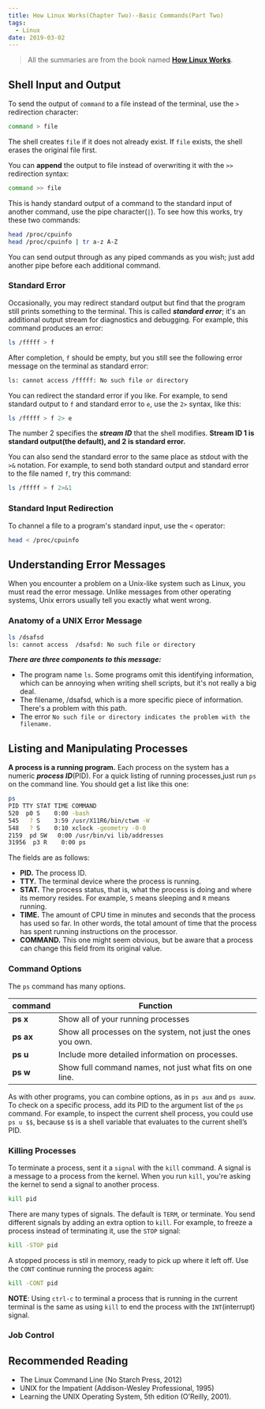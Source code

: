 ```yaml
---
title: How Linux Works(Chapter Two)--Basic Commands(Part Two)
tags:
  - Linux
date: 2019-03-02
---
```


> All the summaries are from the book named **[How Linux Works](https://www.amazon.com/How-Linux-Works-2nd-Superuser/dp/1593275676/ref=sr_1_1?keywords=how+linux+works&qid=1551169061&s=gateway&sr=8-1)**.

## Shell Input and Output

To send the output of `command` to a file instead of the terminal, use the `>` redirection character:

```sh
command > file
```

The shell creates `file` if it does not already exist. If `file` exists, the shell erases the original file first.

You can **append** the output to file instead of overwriting it with the `>>` redirection syntax:

```sh
command >> file
```

This is handy standard output of a command to the standard input of another command, use the pipe character(`|`). To see how this works, try these two commands:

```sh
head /proc/cpuinfo
head /proc/cpuinfo | tr a-z A-Z
```

You can send output through as any piped commands as you wish; just add another pipe before each additional command.

### Standard Error

Occasionally, you may redirect standard output but find that the program still prints something to the terminal. This is called ***standard error***; it's an additional output stream for diagnostics and debugging. For example, this command produces an error:

```sh
ls /fffff > f
```

After completion, `f` should be empty, but you still see the following error message on the terminal as standard error:

```sh
ls: cannot access /fffff: No such file or directory
```

You can redirect the standard error if you like. For example, to send standard output to `f` and standard error to `e`, use the `2>` syntax, like this:

```sh
ls /fffff > f 2> e
```

The number 2 specifies the ***stream ID*** that the shell modifies. **Stream ID 1 is standard output(the default), and 2 is standard error.**

You can also send the standard error to the same place as stdout with the `>&` notation. For example, to send both standard output and standard error to the file named `f`, try this command:

```sh
ls /fffff > f 2>&1
```

### Standard Input Redirection

To channel a file to a program's standard input, use the `<` operator:

```sh
head < /proc/cpuinfo
```

## Understanding Error Messages

When you encounter a problem on a Unix-like system such as Linux, you must read the error message. Unlike messages from other operating systems, Unix errors usually tell you exactly what went wrong.

### Anatomy of a UNIX Error Message

```sh
ls /dsafsd
ls: cannot access  /dsafsd: No such file or directory
```

***There are three components to this message:***

- The program name `ls`. Some programs omit this identifying information, which can be annoying when writing shell scripts, but it's not really a big deal.
- The filename, /dsafsd, which is a more specific piece of information. There's a problem with this path.
- The error `No such file or directory indicates the problem with the filename.`

## Listing and Manipulating Processes

**A process is a running program.** Each process on the system has a numeric ***process ID***(PID). For a quick listing of running processes,just run `ps` on the command line. You should get a list like this one:

```sh
ps
PID TTY STAT TIME COMMAND  
520  p0 S    0:00 -bash  
545   ? S    3:59 /usr/X11R6/bin/ctwm -W  
548   ? S    0:10 xclock -geometry -0-0 
2159  pd SW   0:00 /usr/bin/vi lib/addresses
31956  p3 R    0:00 ps
```

The fields are as follows:

- **PID.** The process ID.
- **TTY.** The terminal device where the process is running.
- **STAT.** The process status, that is, what the process is doing and where its memory resides. For example, `S` means sleeping and `R` means running.
- **TIME.** The amount of CPU time in minutes and seconds that the process has used so far. In other words, the total amount of time that the process has spent running instructions on the processor.
- **COMMAND.** This one might seem obvious, but be aware that a process can change this field from its original value.

### Command Options

The `ps` command has many options.

| command | Function |
| ------- | -------- |
| **ps x** | Show all of your running processes |
| **ps ax** | Show all processes on the system, not just the ones you own. |
| **ps u** | Include more detailed information on processes. |
| **ps w** | Show full command names, not just what fits on one line. |

As with other programs, you can combine options, as in `ps aux` and `ps auxw`. To check on a specific process, add its PID to the argument list of the `ps` command. For example, to inspect the current shell process, you could use `ps u $$`, because `$$` is a shell variable that evaluates to the current shell’s PID.

### Killing Processes

To terminate a process, sent it a `signal` with the `kill` command. A signal is a message to a process from the kernel. When you run `kill`, you're asking the kernel to send a signal to another process.

```sh
kill pid
```

There are many types of signals. The default is `TERM`, or terminate. You send different signals by adding an extra option to `kill`. For example, to freeze a process instead of terminating it, use the `STOP` signal:

```sh
kill -STOP pid
```

A stopped process is stil in memory, ready to pick up where it left off. Use the `CONT` continue running the process again:

```sh
kill -CONT pid
```

**NOTE**: Using `ctrl-c` to terminal a process that is running in the current terminal is the same as using `kill` to end the process with the `INT`(interrupt) signal.

### Job Control

## Recommended Reading

- The Linux Command Line (No Starch Press, 2012)
- UNIX for the Impatient (Addison-Wesley Professional, 1995)
- Learning the UNIX Operating System, 5th edition (O’Reilly, 2001).